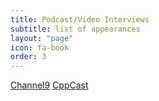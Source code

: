```yaml
---
title: Podcast/Video Interviews
subtitle: list of appearances
layout: "page"
icon: fa-book
order: 3
---
```


[Channel9](https://channel9.msdn.com/Events/NDC/NDC-Oslo-2017/C9L15)
[CppCast](http://cppcast.com/2017/09/patricia-aas/)
